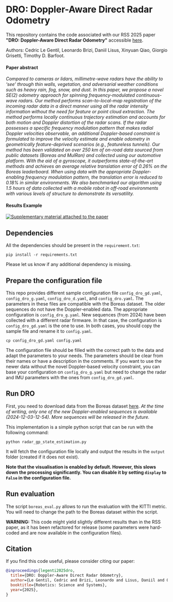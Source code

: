 # DRO: Doppler-Aware Direct Radar Odometry

This repository contains the code associated with our RSS 2025 paper __"DRO: Doppler-Aware Direct Radar Odometry"__ accessible [here](https://arxiv.org/abs/2504.20339).

Authors: Cedric Le Gentil, Leonardo Brizi, Daniil Lisus, Xinyuan Qiao, Giorgio Grisetti, Timothy D. Barfoot.

#### Paper abstract
_Compared to cameras or lidars, millimetre-wave radars have the ability to ‘see’ through thin walls, vegetation, and adversarial weather conditions such as heavy rain, fog, snow, and dust.
In this paper, we propose a novel SE(2) odometry approach for spinning frequency-modulated continuous-wave radars.
Our method performs scan-to-local-map registration of the incoming radar data in a direct manner using all the radar intensity information without the need for feature or point cloud extraction.
The method performs locally continuous trajectory estimation and accounts for both motion and Doppler distortion of the radar scans.
If the radar possesses a specific frequency modulation pattern that makes radial Doppler velocities observable, an additional Doppler-based constraint is
formulated to improve the velocity estimate and enable odometry in geometrically feature-deprived scenarios (e.g., featureless tunnels).
Our method has been validated on over 250 km of on-road data sourced from public datasets (Boreas and MulRan) and collected using our automotive platform.
With the aid of a gyroscope, it outperforms state-of-the-art methods and achieves an average relative translation error of 0.26% on the Boreas leaderboard.
When using data with the appropriate Doppler-enabling frequency modulation pattern, the translation error is reduced to 0.18% in similar environments.
We also benchmarked our algorithm using 1.5 hours of data collected with a mobile robot in off-road environments with various levels of structure to demonstrate its versatility._

#### Results Example

[![Supplementary material attached to the paper](https://img.youtube.com/vi/QYVYUbNziwY/0.jpg)](https://www.youtube.com/watch?v=QYVYUbNziwY )

## Dependencies

All the dependencies should be present in the `requirement.txt`:
```
pip install -r requirements.txt
```
Please let us know if any additional dependency is missing.

## Prepare the configuration file

This repo provides different sample configuration file `config_dro_gd.yaml`, `config_dro_g.yaml`, `config_dro_d.yaml`, and `config_dro.yaml`.
The parameters in these files are compatible with the Boreas dataset.
The older sequences do not have the Doppler-enabled data.
The appropriate configuration is `config_dro_g.yaml`.
New sequences (from 2024) have been collected with a different radar firmware.
In that case, the configuration is `config_dro_gd.yaml` is the one to use.
In both cases, you should copy the sample file and rename it to `config.yaml`.
```
cp config_dro_gd.yaml config.yaml
```
The configuration file should be filled with the correct path to the data and adapt the parameters to your needs.
The parameters should be clear from their names or have a description in the comments.
If you want to use the newer data without the novel Doppler-based velocity constraint, you can base your configuration on `config_dro_g.yaml` but need to change the radar and IMU parameters with the ones from `config_dro_gd.yaml`.


## Run DRO

First, you need to download data from the Boreas dataset [here](https://www.boreas.utias.utoronto.ca/#/download).
_At the time of writing, only one of the new Doppler-enabled sequences is available (2024-12-03-12-54).
More sequences will be released in the future._

This implementation is a simple python script that can be run with the following command:
```
python radar_gp_state_estimation.py
```

It will fetch the configuration file locally and output the results in the `output` folder (created if it does not exist).

__Note that the visualisation is enabled by default.
However, this slows down the processing significantly.
You can disable it by setting `display` to `False` in the configuration file.__

## Run evaluation

The script `boreas_eval.py` allows to run the evaluation with the KITTI metric.
You will need to change the path to the Boreas dataset within the script.

__WARNING:__ This code might yield slightly different results than in the RSS paper, as it has been refactored for release (some parameters were hard-coded and are now available in the configuration files).

## Citation
If you find this code useful, please consider citing our paper:

```bibtex
@inproceedings{legenti2025dro,
  title={DRO: Doppler-Aware Direct Radar Odometry},
  author={Le Gentil, Cedric and Brizi, Leonardo and Lisus, Daniil and Qiao, Xinyuan and Grisetti, Giorgio and Barfoot, Timothy D.},
  booktitle={Robotics: Science and Systems},
  year={2025},
}
```